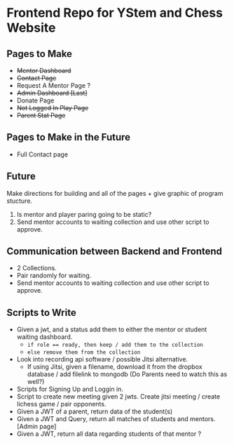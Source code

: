# Frontend Repo for YStem and Chess Website
## Pages to Make
- ~~Mentor Dashboard~~
- ~~Contact Page~~
- Request A Mentor Page ?
- ~~Admin Dashboard [Last]~~
- Donate Page
- ~~Not Logged In Play Page~~
- ~~Parent Stat Page~~

## Pages to Make in the Future
- Full Contact page


## Future
Make directions for building and all of the pages + give graphic of program stucture.

1. Is mentor and player paring going to be static?
2. Send mentor accounts to waiting collection and use other script to approve.


## Communication between Backend and Frontend
- 2 Collections.
- Pair randomly for waiting.
- Send mentor accounts to waiting collection and use other script to approve.

## Scripts to Write
- Given a jwt, and a status add them to either the mentor or student waiting dashboard.
  - `if role == ready, then keep / add them to the collection`
  - `else remove them from the collection`
- Look into recording api software / possible Jitsi alternative.
  - If using Jitsi, given a filename, download it from the dropbox database / add filelink to mongodb (Do Parents need to watch this as well?)
- Scripts for Signing Up and Loggin in.
- Script to create new meeting given 2 jwts. Create jitsi meeting / create lichess game / pair opponents.
- Given a JWT of a parent, return data of the student(s)
- Given a JWT and Query, return all matches of students and mentors. [Admin page]
- Given a JWT, return all data regarding students of that mentor ?
